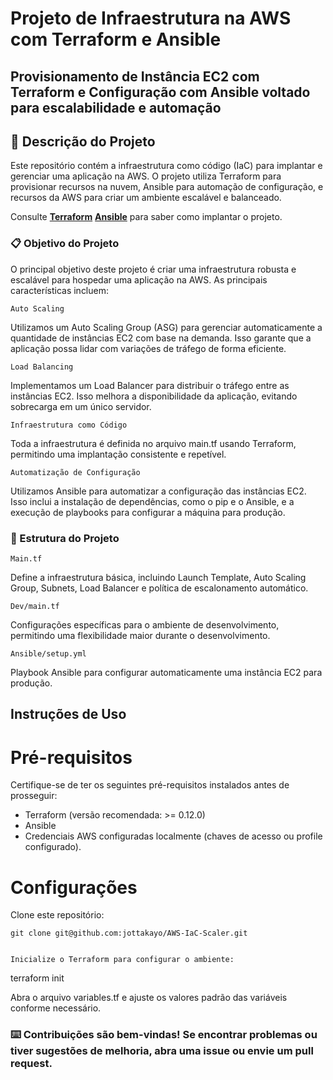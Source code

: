 # Projeto de Infraestrutura na AWS com Terraform e Ansible

## Provisionamento de Instância EC2 com Terraform e Configuração com Ansible voltado para escalabilidade e automação

## 🚀 Descrição do Projeto

Este repositório contém a infraestrutura como código (IaC) para implantar e gerenciar uma aplicação na AWS. O projeto utiliza Terraform para provisionar recursos na nuvem, Ansible para automação de configuração, e recursos da AWS para criar um ambiente escalável e balanceado.

Consulte **[Terraform](https://developer.hashicorp.com/terraform?product_intent=terraform)** **[Ansible](hhttps://www.ansible.com)** para saber como implantar o projeto.

### 📋 Objetivo do Projeto

O principal objetivo deste projeto é criar uma infraestrutura robusta e escalável para hospedar uma aplicação na AWS. As principais características incluem:

```
Auto Scaling
```
Utilizamos um Auto Scaling Group (ASG) para gerenciar automaticamente a quantidade de instâncias EC2 com base na demanda. Isso garante que a aplicação possa lidar com variações de tráfego de forma eficiente.
```
Load Balancing
```
Implementamos um Load Balancer para distribuir o tráfego entre as instâncias EC2. Isso melhora a disponibilidade da aplicação, evitando sobrecarga em um único servidor.
```
Infraestrutura como Código
```
Toda a infraestrutura é definida no arquivo main.tf usando Terraform, permitindo uma implantação consistente e repetível.
```
Automatização de Configuração
```
Utilizamos Ansible para automatizar a configuração das instâncias EC2. Isso inclui a instalação de dependências, como o pip e o Ansible, e a execução de playbooks para configurar a máquina para produção.

### 🔧 Estrutura do Projeto

```
Main.tf
```

Define a infraestrutura básica, incluindo Launch Template, Auto Scaling Group, Subnets, Load Balancer e política de escalonamento automático.

```
Dev/main.tf
```

Configurações específicas para o ambiente de desenvolvimento, permitindo uma flexibilidade maior durante o desenvolvimento.
```
Ansible/setup.yml
```

Playbook Ansible para configurar automaticamente uma instância EC2 para produção.

## Instruções de Uso

# Pré-requisitos

Certifique-se de ter os seguintes pré-requisitos instalados antes de prosseguir:

* Terraform (versão recomendada: >= 0.12.0)
* Ansible
* Credenciais AWS configuradas localmente (chaves de acesso ou profile configurado).


# Configurações

Clone este repositório:

```
git clone git@github.com:jottakayo/AWS-IaC-Scaler.git


Inicialize o Terraform para configurar o ambiente:

```
terraform init

Abra o arquivo variables.tf e ajuste os valores padrão das variáveis conforme necessário.


### ⌨️ Contribuições são bem-vindas! Se encontrar problemas ou tiver sugestões de melhoria, abra uma issue ou envie um pull request.